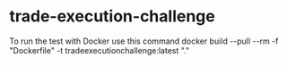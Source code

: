 # trade-execution-challenge
To run the test with Docker use this command
docker build --pull --rm -f "Dockerfile" -t tradeexecutionchallenge:latest "."
